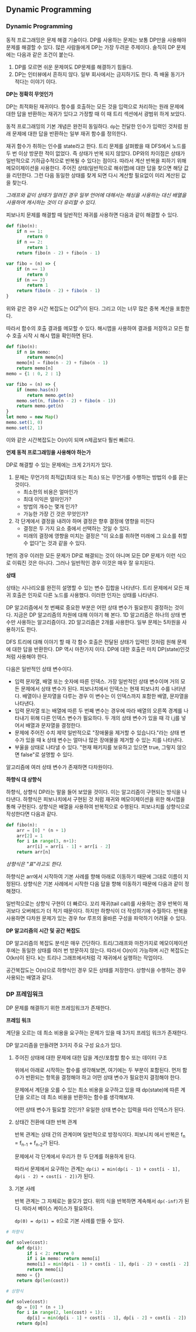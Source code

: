 ## Dynamic Programming



### Dynamic Programming

동적 프로그래밍은 문제 해결 기술이다. DP를 사용하는 문제는 보통 DP만을 사용해야 문제를 해결할 수 있다. 많은 사람들에게 DP는 가장 두려운 주제이다. 솔직히 DP 문제에는 다음과 같은 조건이 붙는다.

1. DP를 모르면 쉬운 문제여도 DP문제를 해결하기 힘들다.
2. DP는 인터뷰에서 흔하지 않다. 일부 회사에서는 금지하기도 한다. 즉 배울 동기가 적다는 이야기 이다. 



**DP는 정확히 무엇인가**

DP는 최적화된 재귀이다. 함수를 호출하는 모든 것을 입력으로 처리하는 원래 문제에 대한 답을 반환하는 재귀가 있다고 가정할 때 이 때 트리 섹션에서 광범위 하게 보았다.

동적 프로그래밍의 기본 개념은 완전히 동일하다. `dp`는 전달한 인수가 입력인 것처럼 원래 문제에 대한 답을 반환하는 일부 재귀 함수를 정의한다.

재귀 함수가 취하는 인수를 state라고 한다. 트리 문제를 살펴봤을 때 DFS에서 노드를 두 번 이상 방문한 적이 없었다. 즉 상태가 반복 되지 않았다. DP와의 차이점은 상태가 일반적으로 기하급수적으로 반복될 수 있다는 점이다. 따라서 계산 반복을 피하기 위해 메모이제이션을 사용한다. 주어진 상태(일반적으로 해쉬맵)에 대한 답을 찾으면 해당 값을 리턴한다. 그런 다음 동일한 상태를 찾게 되면 다시 계산할 필요없이 미리 계산된 값을 찾는다.

*그래프와 같이 상태가 알려진 경우 일부 언어에 대해서는 해싱을 사용하는 대신 배열을 사용하여 캐시하는 것이 더 유리할 수 있다.*

피보나치 문제를 해결할 때 일반적인 재귀를 사용하면 다음과 같이 해결할 수 있다.

```python
def fibo(n):
    if n == 1:
        return 0
    if n == 2:
        return 1
    return fibo(n - 2) + fibo(n - 1)
```

```js
var fibo = (n) => {
    if (n == 1)
        return 0
    if (n == 2)
        return 1
    return fibo(n - 2) + fibo(n - 1)
}
```

위와 같은 경우 시간 복잡도는 O(2<sup>n</sup>)이 된다. 그리고 이는 너무 많은 중복 계산을 포함한다.

따라서 함수의 호출 결과를 메모할 수 있다. 해시맵을 사용하여 결과를 저장하고 모든 함수 호출 시작 시 해시 맵을 확인하면 된다. 

```python
def fibo(n):
    if n in memo:
        return memo[n]
    memo[n] = fibo(n - 2) + fibo(n - 1)
    return memo[n]
memo = {1 : 0, 2 : 1}
```

```js
var fibo = (n) => {
    if (memo.has(n))
        return memo.get(n)
   	memo.set(n, fibo(n - 2) + fibo(n - 1))
    return memo.get(n)
}
let memo = new Map()
memo.set(1, 0)
memo.set(2, 1)
```

이와 같은 시간복잡도는 O(n)이 되며 n제곱보다 훨씬 빠르다.



**언제 동적 프로그래밍을 사용해야 하는가**

DP로 해결할 수 있는 문제에는 크게 2가지가 있다.

1. 문제는 무언가의 최적값(최대 또는 최소) 또는 무언가를 수행하는 방법의 수를 묻는 것이다.
   * 최소한의 비용은 얼마인가
   * 최대 이익은 얼마인가?
   * 방법의 개수는 몇개 인가?
   * 가능한 가장 긴 것은 무엇인가?
2. 각 단계에서 결정을 내려야 하며 결정은 향후 결정에 영향을 미친다
   * 결정은 두 가지 요소 중에서 선택하는 것일 수 있다.
   * 미래의 결정에 영향을 미치는 결정은 "이 요소를 취하면 미래에 그 요소를 취할 수 없다"는 것과 같을 수 있다.

1번의 경우 이러한 모든 문제가 DP로 해결되는 것이 아니며 모든 DP 문제가 이런 식으로 이뤄진 것은 아니다. 그러나 일반적인 경우 이것은 매우 잘 유지된다.



**상태**

상태는 시나리오를 완전히 설명할 수 있는 변수 집합을 나타낸다. 트리 문제에서 모든 재귀 호출은 인자로 다른 노드를 사용했다. 이러한 인자는 상태를 나타낸다.

DP 알고리즘에서 첫 번째로 중요한 부분은 어떤 상태 변수가 필요한지 결정하는 것이다. 지금은 DP 알고리즘의 차원에 대해 이야기 해 본다. 1D 알고리즘은 하나의 상태 변수만 사용하는 알고리즘이다. 2D 알고리즘은 2개를 사용한다. 일부 문제는 5차원을 사용하기도 한다.

DFS 트리에 대해 이야기 할 때 각 함수 호출은 전달된 상태가 입력인 것처럼 원해 문제에 대한 답을 반환한다. DP 역시 마찬가지 이다. DP에 대한 호출은 마치 DP(state)인것 처럼 사용해야 한다.

다음은 일반적인 상태 변수이다.

* 입력 문자열, 배열 또는 숫자에 따른 인덱스. 가장 일반적인 상태 변수이며 거의 모든 문제에서 상태 변수가 된다. 피보나치에서 인덱스는 현재 피보나치 수를 나타낸다. 배열이나 문자열을 다루는 경우 이 변수는 이 인덱스까지 포함한 배열, 문자열을 나타낸다.
* 입력 문자열 또는 배열에 따른 두 번째 변수는 경우에 따라 배열의 오른쪽 경계를 나타내기 위해 다른 인덱스 변수가 필요하다. 두 개의 상태 변수가 있을 때 각 i,j를 넣어서 배열과 문자열을 결정한다.
* 문제에 주어진 수치 제약 일반적으로 "장애물을 제거할 수 있습니다."라는 상태 변수가 있을 때 k 상태 변수는 얼마나 많은 장애물을 제거할 수 있는 지를 나타낸다.
* 부울을 상태로 나타낼 수 있다. "현재 패키지를 보유하고 있으면 true, 그렇지 않으면 false"로 설명할 수 있다.

알고리즘에 여러 상태 변수가 존재하면 다차원이다.



**하향식 대 상향식**

하향식, 상향식 DP라는 말을 들어 보았을 것이다. 이는 알고리즘이 구현되는 방식을 나타낸다. 하향식은 피보나치에서 구현된 것 처럼 재귀와 메모이제이션을 위한 해시맵을 통해 구현된다. 상향식은 배열을 사용하여 반복적으로 수행된다. 피보나치를 상향식으로 작성한다면 다음과 같다.

```python
def fibo(n):
    arr = [0] * (n + 1)
    arr[2] = 1
    for i in range(3, n+1):
        arr[i] = arr[i - 1] + arr[i - 2]
    return arr[n]
```

*상향식은 "표"라고도 한다.*

하향식은 arr에서 시작하여 기본 사례를 향해 아래로 이동하기 때문에 그대로 이름이 지정된다. 상향식은 기본 사례에서 시작한 다음 답을 향해 이동하기 때문에 다음과 같이 정해졌다.

일반적으로는 상향식 구현이 더 빠르다. 꼬리 재귀(tail call)를 사용하는 경우 반복이 재귀보다 오버헤드가 더 적기 때문이다. 하지만 하향식이 더 작성하기에 수월하다. 반복을 사용하면 다차원 문제가 있는 경우 for 루프의 올바른 구성을 파악하기 어려울 수 있다.



**DP 알고리즘의 시간 및 공간 복잡도**

DP 알고리즘의 복잡도 분석은 매우 간단하다. 트리/그래프와 마찬가지로 메모이제이션 후에는 동일한 상태를 여러 번 방문하지 않는다. 따라서 O(n)이 가능하며 시간 복잡도는 O(kn)이 된다. k는 트리나 그래프에서처럼 각 재귀에서 실행하는 작업이다.

공간복잡도는 O(n)으로 하향식인 경우 모든 상태를 저장한다. 상향식을 수행하는 경우 사용되는 배열과 같다.



### DP 프레임워크

DP 문제를 해결하기 위한 프레임워크가 존재한다.



**프레임 워크**

계단을 오르는 데 최소 비용을 요구하는 문제가 있을 때 3가지 프레임 워크가 존재한다.

DP 알고리즘을 만들려면 3가지 주요 구성 요소가 있다.

1. 주어진 상태에 대한 문제에 대한 답을 계산/포함할 함수 또는 데이터 구조

   위에서 아래로 시작하는 함수를 생각해보면, 여기에는 두 부분이 포함된다. 먼저 함수가 반환되는 항목을 결정해야 하고 어떤 상태 변수가 필요한지 결정해야 한다.

   문제에서 계단을 오를 수 있는 최소 비용을 요구하고 있을 때 dp(state)에 따른 계단을 오르는 데 최소 비용을 반환하는 함수를 생각해보자.

   어떤 상태 변수가 필요할 것인가? 유일한 상태 변수는 입력을 따라 인덱스가 된다.

2. 상태간 전환에 대한 반복 관계

   반복 관계는 상태 간의 관계이며 일반적으로 방정식이다. 피보니치 에서 반복은 f<sub>n</sub> = f<sub>n-1</sub> + f<sub>n-2</sub>가 된다.

   문제에서 각 단계에서 우리가 한 두 단계를 허용하게 된다.

   따라서 문제에서 요구하는 관계는 `dp(i) = min(dp(i - 1) + cost[i - 1], dp(i - 2) + cost[i - 2])`가 된다.

3. 기본 사례

   반복 관계는 그 자체로는 쓸모가 없다. 위의 식을 반복하면 계속해서 `dp(-inf)`가 된다. 따라서 베이스 케이스가 필요하다.

   `dp(0) = dp(1) = 0`으로 기본 사례를 만들 수 있다.

```python
# 하향식

def solve(cost):
    def dp(i):
        if i < 2: return 0
    	if i in memo: return memo[i]
    	memo[i] = min(dp(i - 1) + cost[i - 1], dp(i - 2) + cost[i - 2])
        return memo[i]
    memo = {}
    return dp(len(cost))

# 상향식

def solve(cost):
    dp = [0] * (n + 1)
    for i in range(2, len(cost) + 1):
        dp[i] = min(dp[i - 1] + cost[i - 1], dp[i - 2] + cost[i - 2])
    return dp[n]
```



### 
